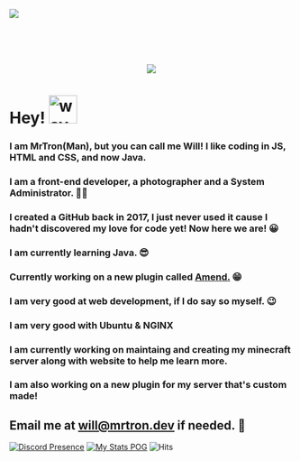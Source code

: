 ![](https://img.mrtron.dev/img/welcome-github-bloodyvalentine-min.png)
<br />
<br />
<br />
<br />
<br />
<p align="center">
  <img src="https://img.mrtron.dev/img/QES0ITZTWC.png">
</p>

# Hey! <img src="https://external-content.duckduckgo.com/iu/?u=https%3A%2F%2Femoji.gg%2Fassets%2Femoji%2Fwavegif_1860.gif&f=1&nofb=1" alt="wave" width="50"/>
### I am MrTron(Man), but you can call me Will! I like coding in JS, HTML and CSS, and now Java.

### **I am a front-end developer, a photographer and a System Administrator.** 👨‍💻

### I created a GitHub back in 2017, I just never used it cause I hadn't discovered my love for code yet! Now here we are! 😀

### I am currently learning Java. 😎

### Currently working on a new plugin called [Amend.](https://amend.mrtron.dev) 😁
### I am very good at web development, if I do say so myself. 😉
### I am very good with Ubuntu & NGINX
### I am currently working on maintaing and creating my minecraft server along with website to help me learn more.
### I am also working on a new plugin for my server that's custom made!


## Email me at [will@mrtron.dev](mailto:will@mrtron.dev?subject=Question%20from%20Github&body=%0A%0A%0A%0Agenerated%20from%20my%20Github%20%F0%9F%98%81%0A____________________________) if needed. 📧

[![Discord Presence](https://lanyard-profile-readme.vercel.app/api/355295268716937227)](https://discord.com/users/355295268716937227)
[![My Stats POG](https://github-readme-stats.vercel.app/api?username=MrTronMan&theme=midnight-purple)](https://hosting.tronmc.com)
![Hits](https://hits.link/hits?url=https%3A%2F%2Fgithub.com%2FMrTronMan&bgRight=9745f5)

